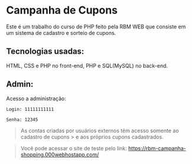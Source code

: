 # Campanha de Cupons

Este é um trabalho do curso de PHP feito pela RBM WEB que consiste em um sistema de cadastro e sorteio de cupons.

## Tecnologias usadas:

HTML, CSS e PHP no front-end, PHP e SQL(MySQL) no back-end.

## Admin:

Acesso a administração:

```
Login: 11111111111

Senha: 12345

```

> As contas criadas por usuários externos têm acesso somente ao cadastro de cupons > e aos próprios cupons cadastrados.

> Você pode acessar o site de teste pelo link: https://rbm-campanha-shopping.000webhostapp.com/